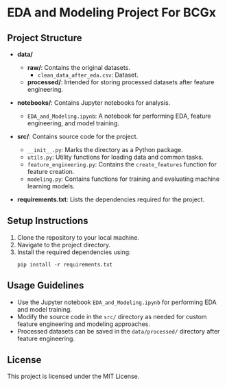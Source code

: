 # EDA and Modeling Project For BCGx

## Project Structure

- **data/**
  - **raw/**: Contains the original datasets.
    - `clean_data_after_eda.csv`: Dataset.
  - **processed/**: Intended for storing processed datasets after feature engineering.

- **notebooks/**: Contains Jupyter notebooks for analysis.
  - `EDA_and_Modeling.ipynb`: A notebook for performing EDA, feature engineering, and model training.

- **src/**: Contains source code for the project.
  - `__init__.py`: Marks the directory as a Python package.
  - `utils.py`: Utility functions for loading data and common tasks.
  - `feature_engineering.py`: Contains the `create_features` function for feature creation.
  - `modeling.py`: Contains functions for training and evaluating machine learning models.

- **requirements.txt**: Lists the dependencies required for the project.

## Setup Instructions

1. Clone the repository to your local machine.
2. Navigate to the project directory.
3. Install the required dependencies using:
   ```
   pip install -r requirements.txt
   ```

## Usage Guidelines

- Use the Jupyter notebook `EDA_and_Modeling.ipynb` for performing EDA and model training.
- Modify the source code in the `src/` directory as needed for custom feature engineering and modeling approaches.
- Processed datasets can be saved in the `data/processed/` directory after feature engineering.

## License

This project is licensed under the MIT License.
